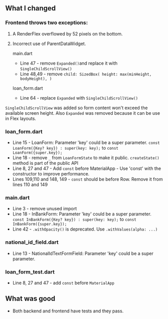 ## What I changed

### Frontend throws two exceptions:
1. A RenderFlex overflowed by 52 pixels on the bottom.
2. Incorrect use of ParentDataWidget.

    main.dart
   * Line 47 - remove `Expanded()`and replace it with `SingleChildScrollView()`
   * Line 48,49 - remove `child: SizedBox(
                          height: max(minHeight, bodyHeight),
                        )`

   loan_form.dart
   * Line 64 - replace `Expanded` with `SingleChildScrollView()`

`SingleChildScrollView` was added so form content won't exceed the available screen height. Also `Expanded` was removed because it can be use in Flex layouts.

### loan_form.dart
* Line 15 - LoanForm: Parameter 'key' could be a super parameter. `const LoanForm({Key? key}) : super(key: key);` to `const LoanForm({super.key});`
* Line 18 - remove `_` from `LoanFormState` to make it public. `createState()` method is part of the public API
* Line 8, 27 and 47 - Add `const` before MaterialApp - Use 'const' with the constructor to improve performance.
* Lines 109,110 and 148, 149 - `const` should be before Row. Remove it from lines 110 and 149

### main.dart
* Line 3 - remove unused import
* Line 18 - InBankForm: Parameter 'key' could be a super parameter. `const InBankForm({Key? key}) : super(key: key);` to `const InBankForm({super.key});`
* Line 42 - `.withOpacity()` is deprecated. Use `.withValues(alpha: ...)`

### national_id_field.dart
* Line 13 - NationalIdTextFormField: Parameter 'key' could be a super parameter.

### loan_form_test.dart
* Line 8, 27 and 47 - add `const` before `MaterialApp`

## What was good
* Both backend and frontend have tests and they pass.
